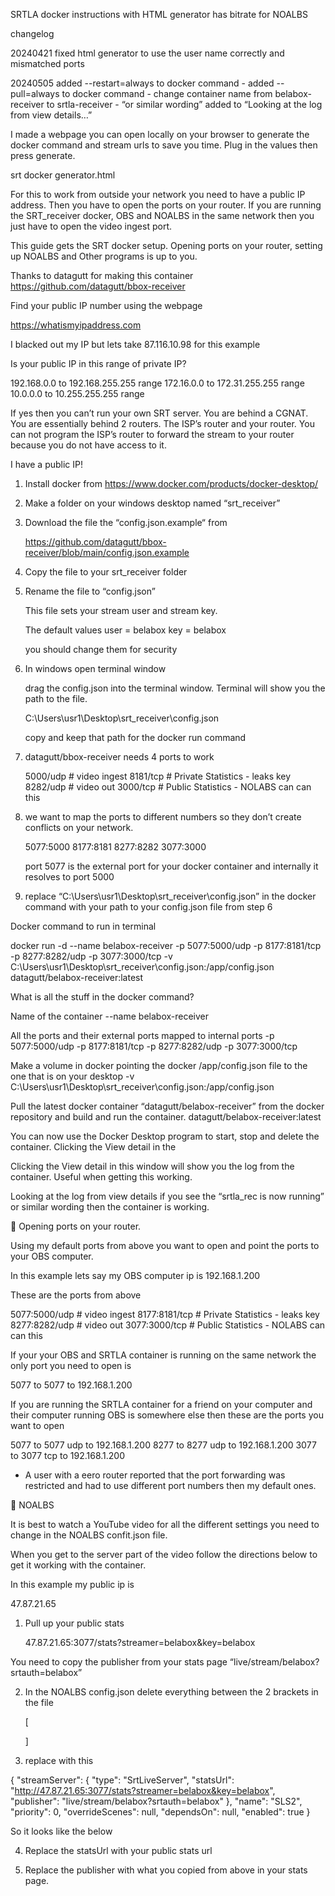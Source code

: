SRTLA docker instructions with HTML generator has bitrate for NOALBS

changelog

20240421	fixed html generator to use the user name correctly and mismatched ports

20240505	added  --restart=always to docker command - added  --pull=always to docker command - change container name from belabox-receiver to srtla-receiver - “or similar wording” added to “Looking at the log from view details…”

I made a webpage you can open locally on your browser to generate the docker command and stream urls to save you time. Plug in the values then press generate.

srt docker generator.html

For this to work from outside your network you need to have a public IP address. Then you have to open the ports on your router. If you are running the SRT_receiver docker, OBS and NOALBS in the same network then you just have to open the video ingest port.


This guide gets  the SRT docker setup. Opening ports on your router, setting up NOALBS and Other programs is up to you.



Thanks to datagutt for making this container https://github.com/datagutt/bbox-receiver





Find your public IP number using the webpage 

https://whatismyipaddress.com










I blacked out my IP but lets take 87.116.10.98 for this example


Is your public IP in this range of private IP?

192.168.0.0 to 192.168.255.255 range
172.16.0.0 to 172.31.255.255 range
10.0.0.0 to 10.255.255.255 range

If yes then you can’t run your own SRT server. You are behind a CGNAT.
You are essentially behind 2 routers. The ISP’s router and your router. You can not program the ISP’s router to forward the stream to your router because you do not have access to it.



I have a public IP! 

1) Install docker from https://www.docker.com/products/docker-desktop/



2) Make a folder on your windows desktop named “srt_receiver”


3) Download the file the “config.json.example“ from

	https://github.com/datagutt/bbox-receiver/blob/main/config.json.example

4) Copy the file to your srt_receiver folder

5) Rename the file to “config.json”
	
	This file sets your stream user and stream key.

	The default values
	user = belabox 
	key = belabox

	you should change them for security

6) In windows open terminal window
	
	drag the config.json into the terminal window. Terminal will show you the path to the file. 
	
	C:\Users\usr1\Desktop\srt_receiver\config.json

	copy and keep that path for the docker run command

7) datagutt/bbox-receiver needs 4 ports to work

	5000/udp 	# video ingest
      	8181/tcp 	# Private Statistics - leaks key
      	8282/udp 	# video out
      	3000/tcp 	# Public Statistics - NOLABS can can this

8) we want to map the ports to different numbers so they don’t create conflicts on your 		network. 

	5077:5000
 	8177:8181
 	8277:8282
 	3077:3000

	port 5077 is the external port for your docker container and internally it resolves to port 		5000

9) replace “C:\Users\usr1\Desktop\srt_receiver\config.json” in the docker command with your path to your config.json file from step 6


Docker command to run in terminal

docker run -d --name belabox-receiver -p 5077:5000/udp -p 8177:8181/tcp -p 8277:8282/udp -p 3077:3000/tcp -v C:\Users\usr1\Desktop\srt_receiver\config.json:/app/config.json datagutt/belabox-receiver:latest








What is all the stuff in the docker command?

Name of the container
--name belabox-receiver

All the ports and their external ports mapped to internal ports
-p 5077:5000/udp
-p 8177:8181/tcp
-p 8277:8282/udp
-p 3077:3000/tcp

Make a volume in docker pointing the docker /app/config.json file to the one that is on your desktop
-v C:\Users\usr1\Desktop\srt_receiver\config.json:/app/config.json


Pull the latest docker container “datagutt/belabox-receiver” from the docker repository and build and run the container.
datagutt/belabox-receiver:latest


You can now use the Docker Desktop program to start, stop and delete the container. Clicking the View detail in the 
































Clicking the View detail in this window will show you the log from the container. Useful when getting this working.

 













Looking at the log from view details if you see the “srtla_rec is now running” or similar wording then the container is working. 



Opening ports on your router. 


Using my default ports from above you want to open and point the ports to your OBS computer.

In this example lets say my OBS computer ip is
192.168.1.200

These are the ports from above

5077:5000/udp	# video ingest
8177:8181/tcp	# Private Statistics - leaks key
8277:8282/udp	# video out
3077:3000/tcp	# Public Statistics - NOLABS can can this



If your your OBS and SRTLA container is running on the same network the only port you need to open is

5077 to 5077 to 192.168.1.200

If you are running the SRTLA container for a friend on your computer and their computer running OBS is somewhere else then these are the ports you want to open

5077 to 5077 udp to 192.168.1.200
8277 to 8277 udp to 192.168.1.200
3077 to 3077 tcp to 192.168.1.200



* A user with a eero router reported that the port forwarding was restricted and had to use different port numbers then my default ones.


NOALBS

It is best to watch a YouTube video for all the different settings you need to change in the NOALBS confit.json file.

When you get to the server part of the video follow the directions below to get it working with the container.


In this example my public ip is

47.87.21.65 

1) Pull up your public stats 

	47.87.21.65:3077/stats?streamer=belabox&key=belabox












You need to copy the publisher from your stats page
“live/stream/belabox?srtauth=belabox”


2) In the NOALBS config.json delete everything between the 2 brackets in the file

	[


	]





















3) replace with this


  {
    "streamServer": {
      "type": "SrtLiveServer",
      "statsUrl": "http://47.87.21.65:3077/stats?streamer=belabox&key=belabox",
      "publisher": "live/stream/belabox?srtauth=belabox"
    },
    "name": "SLS2",
    "priority": 0,
    "overrideScenes": null,
    "dependsOn": null,
    "enabled": true
  }


So it looks like the below


4) Replace the statsUrl with your public stats url

5) Replace the publisher with what you copied from above in your stats page.


